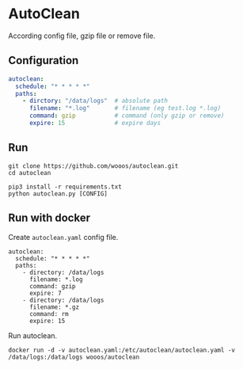 # AutoClean

According config file,  gzip file or remove file.

## Configuration

```yaml
autoclean:
  schedule: "* * * * *"
  paths:
    - dirctory: "/data/logs"  # absolute path
      filename: "*.log"       # filename (eg test.log *.log)
      command: gzip           # command (only gzip or remove)
      expire: 15              # expire days
```  

## Run

```
git clone https://github.com/wooos/autoclean.git
cd autoclean

pip3 install -r requirements.txt
python autoclean.py [CONFIG]
```

## Run with docker

Create `autoclean.yaml` config file.

```
autoclean:
  schedule: "* * * * *"
  paths:
    - directory: /data/logs
      filename: *.log
      command: gzip
      expire: 7
    - directory: /data/logs
      filename: *.gz
      command: rm
      expire: 15
```

Run autoclean.

```
docker run -d -v autoclean.yaml:/etc/autoclean/autoclean.yaml -v /data/logs:/data/logs wooos/autoclean
```

